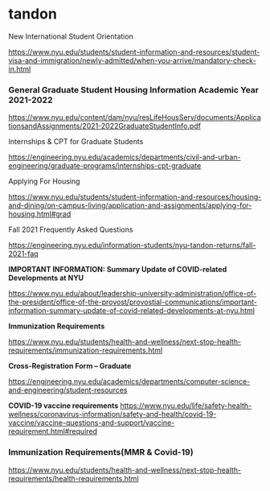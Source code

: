 # tandon
New International Student Orientation

https://www.nyu.edu/students/student-information-and-resources/student-visa-and-immigration/newly-admitted/when-you-arrive/mandatory-check-in.html

### **General Graduate Student Housing Information Academic Year 2021-2022**

https://www.nyu.edu/content/dam/nyu/resLifeHousServ/documents/ApplicationsandAssignments/2021-2022GraduateStudentInfo.pdf

Internships & CPT for Graduate Students

https://engineering.nyu.edu/academics/departments/civil-and-urban-engineering/graduate-programs/internships-cpt-graduate

Applying For Housing

https://www.nyu.edu/students/student-information-and-resources/housing-and-dining/on-campus-living/application-and-assignments/applying-for-housing.html#grad

Fall 2021 Frequently Asked Questions

https://engineering.nyu.edu/information-students/nyu-tandon-returns/fall-2021-faq

**IMPORTANT INFORMATION: Summary Update of COVID-related Developments at NYU**

https://www.nyu.edu/about/leadership-university-administration/office-of-the-president/office-of-the-provost/provostial-communications/important-information-summary-update-of-covid-related-developments-at-nyu.html

**Immunization Requirements**

https://www.nyu.edu/students/health-and-wellness/next-stop-health-requirements/immunization-requirements.html

**Cross-Registration Form – Graduate**

https://engineering.nyu.edu/academics/departments/computer-science-and-engineering/student-resources

**COVID-19 vaccine requirements**
https://www.nyu.edu/life/safety-health-wellness/coronavirus-information/safety-and-health/covid-19-vaccine/vaccine-questions-and-support/vaccine-requirement.html#required

### **Immunization Requirements(MMR & Covid-19)**
https://www.nyu.edu/students/health-and-wellness/next-stop-health-requirements/health-requirements.html
